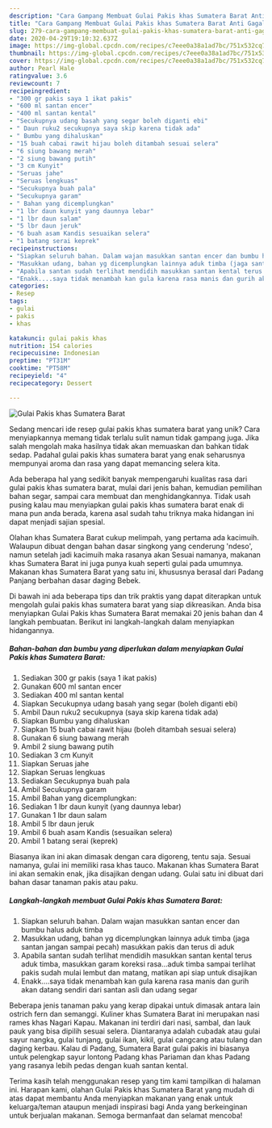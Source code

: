 ```yaml
---
description: "Cara Gampang Membuat Gulai Pakis khas Sumatera Barat Anti Gagal"
title: "Cara Gampang Membuat Gulai Pakis khas Sumatera Barat Anti Gagal"
slug: 279-cara-gampang-membuat-gulai-pakis-khas-sumatera-barat-anti-gagal
date: 2020-04-29T19:10:32.637Z
image: https://img-global.cpcdn.com/recipes/c7eee0a38a1ad7bc/751x532cq70/gulai-pakis-khas-sumatera-barat-foto-resep-utama.jpg
thumbnail: https://img-global.cpcdn.com/recipes/c7eee0a38a1ad7bc/751x532cq70/gulai-pakis-khas-sumatera-barat-foto-resep-utama.jpg
cover: https://img-global.cpcdn.com/recipes/c7eee0a38a1ad7bc/751x532cq70/gulai-pakis-khas-sumatera-barat-foto-resep-utama.jpg
author: Pearl Hale
ratingvalue: 3.6
reviewcount: 7
recipeingredient:
- "300 gr pakis saya 1 ikat pakis"
- "600 ml santan encer"
- "400 ml santan kental"
- "Secukupnya udang basah yang segar boleh diganti ebi"
- " Daun ruku2 secukupnya saya skip karena tidak ada"
- " Bumbu yang dihaluskan"
- "15 buah cabai rawit hijau boleh ditambah sesuai selera"
- "6 siung bawang merah"
- "2 siung bawang putih"
- "3 cm Kunyit"
- "Seruas jahe"
- "Seruas lengkuas"
- "Secukupnya buah pala"
- "Secukupnya garam"
- " Bahan yang dicemplungkan"
- "1 lbr daun kunyit yang daunnya lebar"
- "1 lbr daun salam"
- "5 lbr daun jeruk"
- "6 buah asam Kandis sesuaikan selera"
- "1 batang serai keprek"
recipeinstructions:
- "Siapkan seluruh bahan. Dalam wajan masukkan santan encer dan bumbu halus aduk timba"
- "Masukkan udang, bahan yg dicemplungkan lainnya aduk timba (jaga santan jangan sampai pecah) masukkan pakis dan terus di aduk"
- "Apabila santan sudah terlihat mendidih masukkan santan kental terus aduk timba, masukkan garam koreksi rasa...aduk timba sampai terlihat pakis sudah mulai lembut dan matang, matikan api siap untuk disajikan"
- "Enakk....saya tidak menambah kan gula karena rasa manis dan gurih akan datang sendiri dari santan asli dan udang segar"
categories:
- Resep
tags:
- gulai
- pakis
- khas

katakunci: gulai pakis khas 
nutrition: 154 calories
recipecuisine: Indonesian
preptime: "PT31M"
cooktime: "PT58M"
recipeyield: "4"
recipecategory: Dessert

---
```



![Gulai Pakis khas Sumatera Barat](https://img-global.cpcdn.com/recipes/c7eee0a38a1ad7bc/751x532cq70/gulai-pakis-khas-sumatera-barat-foto-resep-utama.jpg)

Sedang mencari ide resep gulai pakis khas sumatera barat yang unik? Cara menyiapkannya memang tidak terlalu sulit namun tidak gampang juga. Jika salah mengolah maka hasilnya tidak akan memuaskan dan bahkan tidak sedap. Padahal gulai pakis khas sumatera barat yang enak seharusnya mempunyai aroma dan rasa yang dapat memancing selera kita.

Ada beberapa hal yang sedikit banyak mempengaruhi kualitas rasa dari gulai pakis khas sumatera barat, mulai dari jenis bahan, kemudian pemilihan bahan segar, sampai cara membuat dan menghidangkannya. Tidak usah pusing kalau mau menyiapkan gulai pakis khas sumatera barat enak di mana pun anda berada, karena asal sudah tahu triknya maka hidangan ini dapat menjadi sajian spesial.

Olahan khas Sumatera Barat cukup melimpah, yang pertama ada kacimuih. Walaupun dibuat dengan bahan dasar singkong yang cenderung &#39;ndeso&#39;, namun setelah jadi kacimuih maka rasanya akan Sesuai namanya, makanan khas Sumatera Barat ini juga punya kuah seperti gulai pada umumnya. Makanan khas Sumatera Barat yang satu ini, khususnya berasal dari Padang Panjang berbahan dasar daging Bebek.


Di bawah ini ada beberapa tips dan trik praktis yang dapat diterapkan untuk mengolah gulai pakis khas sumatera barat yang siap dikreasikan. Anda bisa menyiapkan Gulai Pakis khas Sumatera Barat memakai 20 jenis bahan dan 4 langkah pembuatan. Berikut ini langkah-langkah dalam menyiapkan hidangannya.

<!--inarticleads1-->

##### Bahan-bahan dan bumbu yang diperlukan dalam menyiapkan Gulai Pakis khas Sumatera Barat:

1. Sediakan 300 gr pakis (saya 1 ikat pakis)
1. Gunakan 600 ml santan encer
1. Sediakan 400 ml santan kental
1. Siapkan Secukupnya udang basah yang segar (boleh diganti ebi)
1. Ambil  Daun ruku2 secukupnya (saya skip karena tidak ada)
1. Siapkan  Bumbu yang dihaluskan
1. Siapkan 15 buah cabai rawit hijau (boleh ditambah sesuai selera)
1. Gunakan 6 siung bawang merah
1. Ambil 2 siung bawang putih
1. Sediakan 3 cm Kunyit
1. Siapkan Seruas jahe
1. Siapkan Seruas lengkuas
1. Sediakan Secukupnya buah pala
1. Ambil Secukupnya garam
1. Ambil  Bahan yang dicemplungkan:
1. Sediakan 1 lbr daun kunyit (yang daunnya lebar)
1. Gunakan 1 lbr daun salam
1. Ambil 5 lbr daun jeruk
1. Ambil 6 buah asam Kandis (sesuaikan selera)
1. Ambil 1 batang serai (keprek)


Biasanya ikan ini akan dimasak dengan cara digoreng, tentu saja. Sesuai namanya, gulai ini memiliki rasa khas tauco. Makanan khas Sumatera Barat ini akan semakin enak, jika disajikan dengan udang. Gulai satu ini dibuat dari bahan dasar tanaman pakis atau paku. 

<!--inarticleads2-->

##### Langkah-langkah membuat Gulai Pakis khas Sumatera Barat:

1. Siapkan seluruh bahan. Dalam wajan masukkan santan encer dan bumbu halus aduk timba
1. Masukkan udang, bahan yg dicemplungkan lainnya aduk timba (jaga santan jangan sampai pecah) masukkan pakis dan terus di aduk
1. Apabila santan sudah terlihat mendidih masukkan santan kental terus aduk timba, masukkan garam koreksi rasa...aduk timba sampai terlihat pakis sudah mulai lembut dan matang, matikan api siap untuk disajikan
1. Enakk....saya tidak menambah kan gula karena rasa manis dan gurih akan datang sendiri dari santan asli dan udang segar


Beberapa jenis tanaman paku yang kerap dipakai untuk dimasak antara lain ostrich fern dan semanggi. Kuliner khas Sumatera Barat ini merupakan nasi rames khas Nagari Kapau. Makanan ini terdiri dari nasi, sambal, dan lauk pauk yang bisa dipilih sesuai selera. Diantaranya adalah cubadak atau gulai sayur nangka, gulai tunjang, gulai ikan, kikil, gulai cangcang atau tulang dan daging kerbau. Kalau di Padang, Sumatera Barat gulai pakis ini biasanya untuk pelengkap sayur lontong Padang khas Pariaman dan khas Padang yang rasanya lebih pedas dengan kuah santan kental. 

Terima kasih telah menggunakan resep yang tim kami tampilkan di halaman ini. Harapan kami, olahan Gulai Pakis khas Sumatera Barat yang mudah di atas dapat membantu Anda menyiapkan makanan yang enak untuk keluarga/teman ataupun menjadi inspirasi bagi Anda yang berkeinginan untuk berjualan makanan. Semoga bermanfaat dan selamat mencoba!
